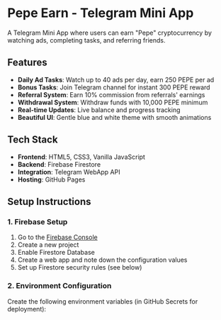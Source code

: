 # Pepe Earn - Telegram Mini App

A Telegram Mini App where users can earn "Pepe" cryptocurrency by watching ads, completing tasks, and referring friends.

## Features

- **Daily Ad Tasks**: Watch up to 40 ads per day, earn 250 PEPE per ad
- **Bonus Tasks**: Join Telegram channel for instant 300 PEPE reward
- **Referral System**: Earn 10% commission from referrals' earnings
- **Withdrawal System**: Withdraw funds with 10,000 PEPE minimum
- **Real-time Updates**: Live balance and progress tracking
- **Beautiful UI**: Gentle blue and white theme with smooth animations

## Tech Stack

- **Frontend**: HTML5, CSS3, Vanilla JavaScript
- **Backend**: Firebase Firestore
- **Integration**: Telegram WebApp API
- **Hosting**: GitHub Pages

## Setup Instructions

### 1. Firebase Setup

1. Go to the [Firebase Console](https://console.firebase.google.com/)
2. Create a new project
3. Enable Firestore Database
4. Create a web app and note down the configuration values
5. Set up Firestore security rules (see below)

### 2. Environment Configuration

Create the following environment variables (in GitHub Secrets for deployment):

